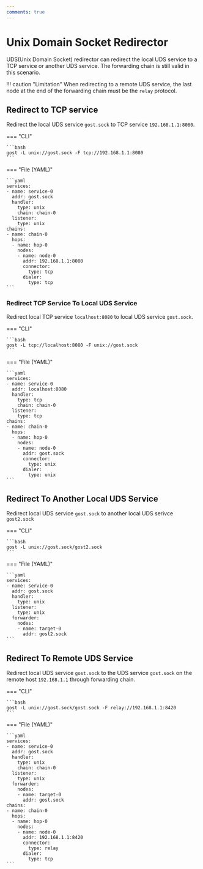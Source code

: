 ```yaml
---
comments: true
---
```


# Unix Domain Socket Redirector

UDS(Unix Domain Socket) redirector can redirect the local UDS service to a TCP service or another UDS service. The forwarding chain is still valid in this scenario.

!!! caution "Limitation"
	When redirecting to a remote UDS service, the last node at the end of the forwarding chain must be the `relay` protocol.

## Redirect to TCP service

Redirect the local UDS service `gost.sock` to TCP service `192.168.1.1:8080`.

=== "CLI"

	```bash
	gost -L unix://gost.sock -F tcp://192.168.1.1:8080
	```

=== "File (YAML)"

    ```yaml
	services:
	- name: service-0
	  addr: gost.sock
	  handler:
		type: unix
		chain: chain-0
	  listener:
		type: unix
	chains:
	- name: chain-0
	  hops:
	  - name: hop-0
	    nodes:
		- name: node-0
		  addr: 192.168.1.1:8080
		  connector:
		    type: tcp
		  dialer:
		    type: tcp
	```

### Redirect TCP Service To Local UDS Service

Redirect local TCP service `localhost:8080` to local UDS service `gost.sock`.

=== "CLI"

	```bash
	gost -L tcp://localhost:8080 -F unix://gost.sock 
	```

=== "File (YAML)"

    ```yaml
	services:
	- name: service-0
	  addr: localhost:8080
	  handler:
		type: tcp
		chain: chain-0
	  listener:
		type: tcp
	chains:
	- name: chain-0
	  hops:
	  - name: hop-0
	    nodes:
		- name: node-0
		  addr: gost.sock
		  connector:
		    type: unix
		  dialer:
		    type: unix
	```

## Redirect To Another Local UDS Service

Redirect local UDS service `gost.sock` to another local UDS serivce `gost2.sock`

=== "CLI"

	```bash
	gost -L unix://gost.sock/gost2.sock
	```

=== "File (YAML)"

    ```yaml
	services:
	- name: service-0
	  addr: gost.sock
	  handler:
		type: unix
	  listener:
		type: unix
	  forwarder:
	    nodes:
		- name: target-0
		  addr: gost2.sock
	```

## Redirect To Remote UDS Service

Redirect local UDS service `gost.sock` to the UDS service `gost.sock` on the remote host `192.168.1.1` through forwarding chain. 

=== "CLI"

	```bash
	gost -L unix://gost.sock/gost.sock -F relay://192.168.1.1:8420
	```

=== "File (YAML)"

    ```yaml
	services:
	- name: service-0
	  addr: gost.sock
	  handler:
		type: unix
		chain: chain-0
	  listener:
		type: unix
	  forwarder:
	    nodes:
		- name: target-0
		  addr: gost.sock
	chains:
	- name: chain-0
	  hops:
	  - name: hop-0
		nodes:
		- name: node-0
		  addr: 192.168.1.1:8420
		  connector:
			type: relay
		  dialer:
			type: tcp
	```

